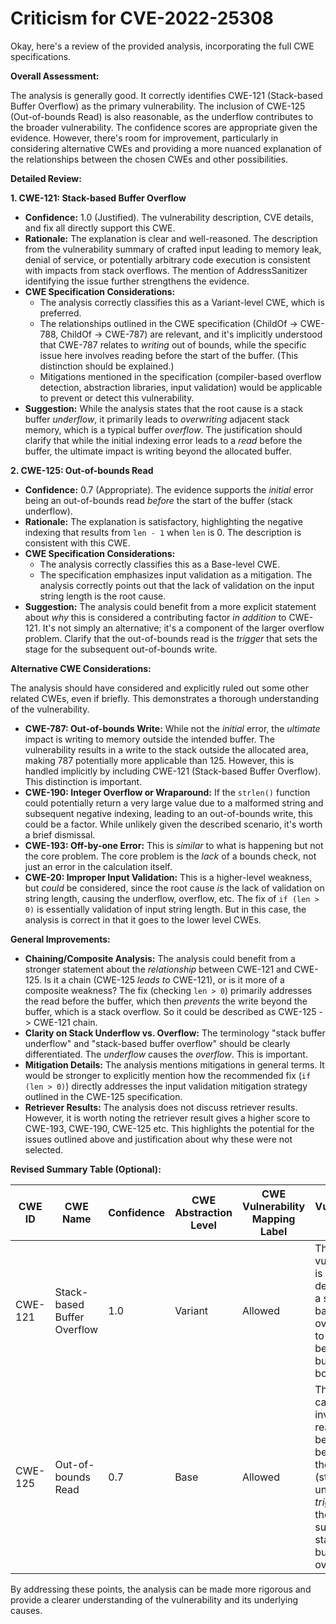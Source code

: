 # Criticism for CVE-2022-25308

Okay, here's a review of the provided analysis, incorporating the full CWE specifications.

**Overall Assessment:**

The analysis is generally good. It correctly identifies CWE-121 (Stack-based Buffer Overflow) as the primary vulnerability. The inclusion of CWE-125 (Out-of-bounds Read) is also reasonable, as the underflow contributes to the broader vulnerability. The confidence scores are appropriate given the evidence.  However, there's room for improvement, particularly in considering alternative CWEs and providing a more nuanced explanation of the relationships between the chosen CWEs and other possibilities.

**Detailed Review:**

**1. CWE-121: Stack-based Buffer Overflow**

*   **Confidence:** 1.0 (Justified). The vulnerability description, CVE details, and fix all directly support this CWE.
*   **Rationale:**  The explanation is clear and well-reasoned. The description from the vulnerability summary of crafted input leading to memory leak, denial of service, or potentially arbitrary code execution is consistent with impacts from stack overflows. The mention of AddressSanitizer identifying the issue further strengthens the evidence.
*   **CWE Specification Considerations:**
    *   The analysis correctly classifies this as a Variant-level CWE, which is preferred.
    *   The relationships outlined in the CWE specification (ChildOf -> CWE-788, ChildOf -> CWE-787) are relevant, and it's implicitly understood that CWE-787 relates to *writing* out of bounds, while the specific issue here involves reading before the start of the buffer. (This distinction should be explained.)
    *   Mitigations mentioned in the specification (compiler-based overflow detection, abstraction libraries, input validation) would be applicable to prevent or detect this vulnerability.
*   **Suggestion:**  While the analysis states that the root cause is a stack buffer *underflow*, it primarily leads to *overwriting* adjacent stack memory, which is a typical buffer *overflow*. The justification should clarify that while the initial indexing error leads to a *read* before the buffer, the ultimate impact is writing beyond the allocated buffer.

**2. CWE-125: Out-of-bounds Read**

*   **Confidence:** 0.7 (Appropriate). The evidence supports the *initial* error being an out-of-bounds read *before* the start of the buffer (stack underflow).
*   **Rationale:** The explanation is satisfactory, highlighting the negative indexing that results from `len - 1` when `len` is 0. The description is consistent with this CWE.
*   **CWE Specification Considerations:**
    *   The analysis correctly classifies this as a Base-level CWE.
    *   The specification emphasizes input validation as a mitigation. The analysis correctly points out that the lack of validation on the input string length is the root cause.
*   **Suggestion:**  The analysis could benefit from a more explicit statement about *why* this is considered a contributing factor *in addition* to CWE-121. It's not simply an alternative; it's a component of the larger overflow problem. Clarify that the out-of-bounds read is the *trigger* that sets the stage for the subsequent out-of-bounds write.

**Alternative CWE Considerations:**

The analysis should have considered and explicitly ruled out some other related CWEs, even if briefly. This demonstrates a thorough understanding of the vulnerability.

*   **CWE-787: Out-of-bounds Write:**  While not the *initial* error, the *ultimate* impact is writing to memory outside the intended buffer. The vulnerability results in a write to the stack outside the allocated area, making 787 potentially more applicable than 125.  However, this is handled implicitly by including CWE-121 (Stack-based Buffer Overflow). This distinction is important.
*   **CWE-190: Integer Overflow or Wraparound:** If the `strlen()` function could potentially return a very large value due to a malformed string and subsequent negative indexing, leading to an out-of-bounds write, this could be a factor. While unlikely given the described scenario, it's worth a brief dismissal.
*   **CWE-193: Off-by-one Error:** This is *similar* to what is happening but not the core problem. The core problem is the *lack* of a bounds check, not just an error in the calculation itself.
*   **CWE-20: Improper Input Validation:** This is a higher-level weakness, but *could* be considered, since the root cause *is* the lack of validation on string length, causing the underflow, overflow, etc. The fix of `if (len > 0)` is essentially validation of input string length. But in this case, the analysis is correct in that it goes to the lower level CWEs.

**General Improvements:**

*   **Chaining/Composite Analysis:**  The analysis could benefit from a stronger statement about the *relationship* between CWE-121 and CWE-125. Is it a chain (CWE-125 *leads to* CWE-121), or is it more of a composite weakness?  The fix (checking `len > 0`) primarily addresses the read before the buffer, which then *prevents* the write beyond the buffer, which is a stack overflow. So it could be described as CWE-125 -> CWE-121 chain.
*   **Clarity on Stack Underflow vs. Overflow:**  The terminology "stack buffer underflow" and "stack-based buffer overflow" should be clearly differentiated. The *underflow* causes the *overflow*. This is important.
*   **Mitigation Details:** The analysis mentions mitigations in general terms. It would be stronger to explicitly mention how the recommended fix (`if (len > 0)`) directly addresses the input validation mitigation strategy outlined in the CWE-125 specification.
*   **Retriever Results:** The analysis does not discuss retriever results. However, it is worth noting the retriever result gives a higher score to CWE-193, CWE-190, CWE-125 etc. This highlights the potential for the issues outlined above and justification about why these were not selected.

**Revised Summary Table (Optional):**

| CWE ID | CWE Name | Confidence | CWE Abstraction Level | CWE Vulnerability Mapping Label | CWE-Vulnerability Mapping Notes |
|---|---|---|---|---|---|
| CWE-121 | Stack-based Buffer Overflow | 1.0 | Variant | Allowed | The vulnerability is explicitly described as a stack-based buffer overflow due to writing beyond the buffer boundary. |
| CWE-125 | Out-of-bounds Read | 0.7 | Base | Allowed | The root cause involves reading data before the beginning of the buffer (stack underflow), *triggering* the subsequent stack-based buffer overflow. |

By addressing these points, the analysis can be made more rigorous and provide a clearer understanding of the vulnerability and its underlying causes.
